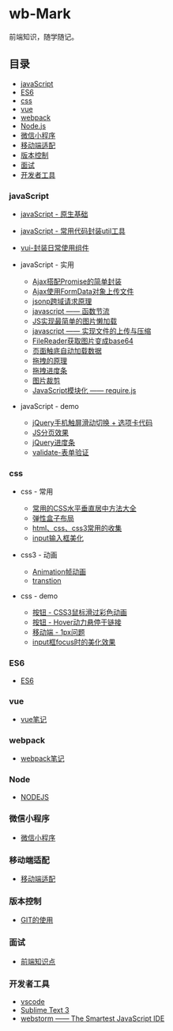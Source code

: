 # wb-Mark

前端知识，随学随记。

## 目录

- [javaScript](#javaScript)
- [ES6](#es6)
- [css](#css)
- [vue](#vue)
- [webpack](#webpack)
- [Node.js](#node)
- [微信小程序](#微信小程序)
- [移动端适配](#移动端适配)
- [版本控制](#版本控制)
- [面试](#面试)
- [开发者工具](#开发者工具)


### javaScript

- [javaScript - 原生基础](./Marklist/NO.02)

- [javaScript - 常用代码封装util工具 ](./Marklist/NO.09/Marklist/list-2/util.js)

- [vui-封装日常使用组件](https://liangweibiao.github.io/v-mark/Marklist/NO.12/dist/view/index.html)

- javaScript - 实用
  -  [Ajax搭配Promise的简单封装](./Marklist/NO.02/list-26) 
  -  [Ajax使用FormData对象上传文件](./Marklist/NO.02/list-14) 
  -  [jsonp跨域请求原理](./Marklist/NO.02/list-24)
  -  [javascript ——  函数节流](./Marklist/NO.02/list-12) 
  -  [JS实现最简单的图片懒加载](./Marklist/NO.02/list-21) 
  -  [javascript ——  实现文件的上传与压缩](./Marklist/NO.02/list-13) 
  -  [FileReader获取图片变成base64](./Marklist/NO.02/list-15)
  -  [页面触底自动加载数据](./Marklist/NO.02/list-16)  
  -  [拖拽的原理](./Marklist/NO.02/list-23/list-1) 
  -  [拖拽进度条](https://liangweibiao.github.io/v-mark/Marklist/NO.02/list-23/list-2/index.html)
  -  [图片裁剪](https://liangweibiao.github.io/v-mark/Marklist/NO.02/list-23/list-3/index.html)
  -  [JavaScript模块化 —— require.js ](./Marklist/NO.02/list-17)

    
- javaScript - demo
  - [jQuery手机触屏滑动切换 + 选项卡代码](https://liangweibiao.github.io/v-mark/Marklist/NO.02/list-18/index.html)
  - [JS分页效果](https://liangweibiao.github.io/v-mark/Marklist/NO.02/list-22/index.html)
  - [jQuery进度条](https://liangweibiao.github.io/v-mark/Marklist/NO.02/list-19/index.html)
  - [validate-表单验证](https://liangweibiao.github.io/v-mark/Marklist/NO.02/list-20/index.html)


### css

- css - 常用
  - [常用的CSS水平垂直居中方法大全](./Marklist/NO.01/list-1)
  - [弹性盒子布局](./Marklist/NO.01/list-11)
  - [ html、css、css3常用的收集](./Marklist/NO.01/list-3)
  - [input输入框美化](./Marklist/NO.01/list-4)

-  css3 - 动画
   - [Animation帧动画](./Marklist/NO.01/list-5)
   - [transtion](./Marklist/NO.01/list-6)
  
-  css - demo
   - [按钮 - CSS3鼠标滑过彩色动画](https://liangweibiao.github.io/v-mark/Marklist/NO.01/list-8/index.html)
   - [按钮 - Hover动力悬停于链接](http://ianlunn.github.io/Hover/)
   - [移动端 - 1px问题](./Marklist/NO.01/list-9/)
   - [input框focus时的美化效果](https://liangweibiao.github.io/v-mark/Marklist/NO.01/list-10/index.html)

### ES6
   - [ES6](./Marklist/NO.03)

### vue
   - [vue笔记](./Marklist/NO.08)
   
### webpack
   - [webpack笔记](https://github.com/LIANGWEIBIAO/webpack)
### Node
   - [NODEJS](./Marklist/NO.10)
   
### 微信小程序
   - [微信小程序](./Marklist/NO.11)  

### 移动端适配
   - [移动端适配](./Marklist/NO.05/list-2)   

### 版本控制
   - [GIT的使用](./Marklist/NO.05/list-1)

### 面试
 - [前端知识点](./Marklist/NO.06/list-1)

### 开发者工具
- [vscode](./Marklist/NO.07/list-3)
- [Sublime Text 3](./Marklist/NO.07/list-2)
- [webstorm —— The Smartest JavaScript IDE](./Marklist/NO.07/list-1)


